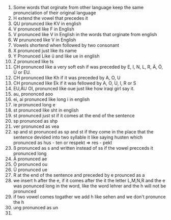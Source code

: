 1. Some words that orginate from other language keep the same pronunciation of their original language
2. H extend the vowel that precedes it
3. QU pronunced like KV in english
4. V pronunced like F in English
5. V pronunced like V in English in the words that orginate from english
6. W prununced like V in English
7. Vowels shortend when followed by two consonant 
8. X pronunced just like its name
9. Y Pronunced Like ü  and like ue in english
11. Z pronunced like ts
12. CH pronunced like a very soft esh if was preceded by  E, I, N, L, R, Ä, Ö, Ü or EU.
13. CH pronunced like Kh if it was preceded by A, O, U
14. CH pronunced like Ek if it was fellowed by A, O, U, l, R or S
15. EU,ÄU OI, pronunced like oue just like how iraqi girl say it.
14. au,  prononced aoo
15. ei, ai pronunced like long i in english
16. ie pronunced long e
17. st pronunced like sht in english
18. st pronunced just st if it comes at the end of the sentence 
19. sp pronunced as shp
20. ver pronunced as vea
21. sp and st pronunced as sp and st if they come in the place that the sentence devided into two syllable it like saying husten which pronunced as hus  -  ten  or respekt => res  - pekt
22. ß pronunced as s and written instead of ss if the vowel precceds it pronunced long 
23. Ä  pronunced  ae
24. Ö pronunced ou
25. Ü pronunced ue
26. R at the end of the sentence and preceded by e prounced as a
27. we insert h after the e, if it comes after the it the letter L,M,N,R and the e was ponunced long in the word, like the word lehrer and the h will not be pronunced 
28.  if two vowel comes togather we add h like sehen and we don't pronunce the h
29. ung pronunced as un 
30. 